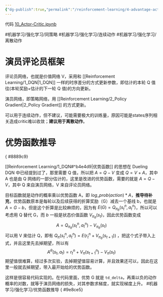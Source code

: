 ```yaml
---
{"dg-publish":true,"permalink":"/reinforcement-learning/4-advantage-actor-critic-a2-c/","dgPassFrontmatter":true}
---
```



代码 [10\_Actor-Critic.ipynb](https://github.com/Aegis1863/ML_practice/blob/master/%E5%BC%BA%E5%8C%96%E5%AD%A6%E4%B9%A0%E7%AC%94%E8%AE%B0/10_Actor-Critic.ipynb)

#机器学习/强化学习/同策略 #机器学习/强化学习/连续动作 #机器学习/强化学习/离散动作 

# 演员评论员框架

评论员网络，也就是价值网络 V，采用和 [[Reinforcement Learning/1_DQN\|1_DQN]] 一样的时序差分的方式更新参数，即估计的本轮 Q 值往(本轮奖励+估计的下一轮 Q 值)的方向更新。

演员网络，即策略网络，用 [[Reinforcement Learning/2_Policy Gradient\|2_Policy Gradient]] 的方式更新。

可以用于连续动作，但不建议，可能需要极大的训练量，原因可能是states序列相关造成critic难以收敛；**建议用于离散动作**。

# 优势函数推导
{ #8889c9}

[[Reinforcement Learning/1_DQN#^b4e4d9\|优势函数]] 的思想在 Dueling DQN 中已经提到过了，那里需要 Q 值，所以把 $A = Q - V​​$ 变成 $Q=V+A$，其中 A 也是由 Q 网络的一部分估计的，这里是改进的优势函数，需要的就是 $A = Q - V​​$，其中 Q 来自演员网络，V 来自评论员网络。

目标函数就是动作的概率乘以优势函数 A，即 $log\_prob(action)* A$，**推导待补充**，优势函数原本是每轮以及后续获得的折算奖励（G）减去一个基线 b，也就是 $A = G-b$，但是这个折算是比较麻烦的，因为有 $E(G) = Q_{\pi_{\theta}}(s^n_t,a^n_t)$，所以可以考虑用 Q 替代 G，而 $b$ 一般是状态价值函数 $V_{\pi_{\theta}}(s_t)$，因此优势函数变成
$$A = Q_{\pi_{\theta}}(s^n_t,a^n_t)-V_{\pi_{\theta}}(s_t)$$
可以用 V 来估计 Q，即有 $Q_{\pi}(s^n_t,a^n_t)=E(r_t^n+V_{\pi_{\theta}}(s_{t+1}))$ ，把这个式子带入上式，并且这里先去掉期望，所以有
$$A^{\theta}\left(s_t,a_t\right) = r_t^n+V_{\pi}(s_{t+1}^n) - V_{\pi}(s_t)$$
期望值很难算，经过多次实验，去掉期望值容易计算，并且效果还可以，因此在这里一般就去掉期望，带入最开始给的优势函数。

这样是很容易代码实现的。在代码里面，优势 G 就是 `td_delta`，再乘以负的动作概率的对数，就等于演员网络的损失，对其参数求梯度，就实现梯度上升。 #机器学习/强化学习/优势函数推导 
{ #9e8ce5}
